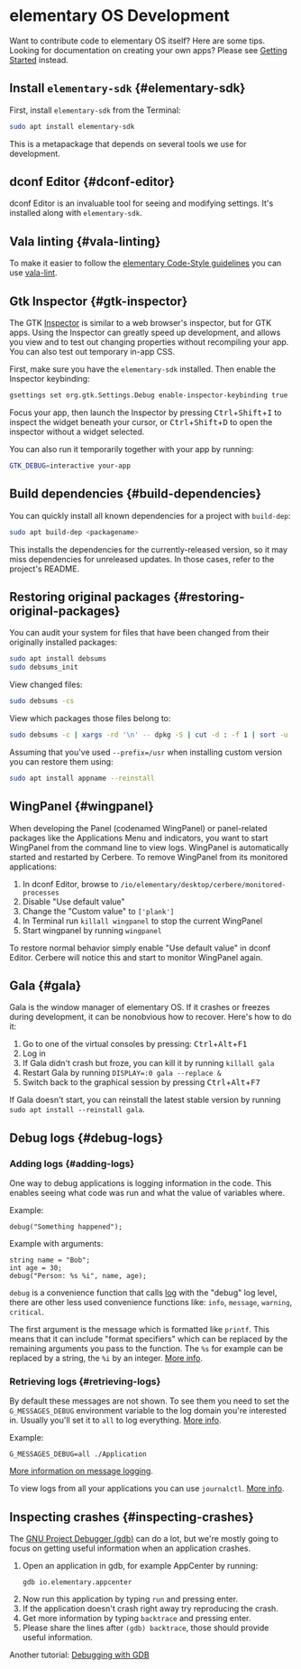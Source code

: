 # elementary OS Development

Want to contribute code to elementary OS itself? Here are some tips.
Looking for documentation on creating your own apps? Please see [Getting Started](/docs/code/getting-started) instead.

## Install `elementary-sdk` {#elementary-sdk}

First, install `elementary-sdk` from the Terminal:

```bash
sudo apt install elementary-sdk
```

This is a metapackage that depends on several tools we use for development.

## dconf Editor {#dconf-editor}

dconf Editor is an invaluable tool for seeing and modifying settings. It's installed along with `elementary-sdk`.

## Vala linting {#vala-linting}

To make it easier to follow the [elementary Code-Style guidelines](https://elementary.io/docs/code/reference#code-style) you can use [vala-lint](https://github.com/elementary/vala-lint).

## Gtk Inspector {#gtk-inspector}

The GTK [Inspector](https://wiki.gnome.org/Projects/GTK+/Inspector) is similar to a web browser's inspector, but for GTK apps. Using the Inspector can greatly speed up development, and allows you view and to test out changing properties without recompiling your app. You can also test out temporary in-app CSS.

First, make sure you have the `elementary-sdk` installed. Then enable the Inspector keybinding:

```bash
gsettings set org.gtk.Settings.Debug enable-inspector-keybinding true
```

Focus your app, then launch the Inspector by pressing <kbd>Ctrl</kbd>+<kbd>Shift</kbd>+<kbd>I</kbd> to inspect the widget beneath your cursor, or <kbd>Ctrl</kbd>+<kbd>Shift</kbd>+<kbd>D</kbd> to open the inspector without a widget selected.

You can also run it temporarily together with your app by running:

```bash
GTK_DEBUG=interactive your-app
```

## Build dependencies {#build-dependencies}

You can quickly install all known dependencies for a project with `build-dep`:

```bash
sudo apt build-dep <packagename>
```

This installs the dependencies for the currently-released version, so it may miss dependencies for unreleased updates. In those cases, refer to the project's README.

## Restoring original packages {#restoring-original-packages}

You can audit your system for files that have been changed from their originally installed packages:

```bash
sudo apt install debsums
sudo debsums_init
```

View changed files:

```bash
sudo debsums -cs
```

View which packages those files belong to:

```bash
sudo debsums -c | xargs -rd '\n' -- dpkg -S | cut -d : -f 1 | sort -u
```

Assuming that you've used `--prefix=/usr` when installing custom version you can restore them using:

```bash
sudo apt install appname --reinstall
```

## WingPanel {#wingpanel}

When developing the Panel (codenamed WingPanel) or panel-related packages like the Applications Menu and indicators, you want to start WingPanel from the command line to view logs. WingPanel is automatically started and restarted by Cerbere. To remove WingPanel from its monitored applications:

1. In dconf Editor, browse to `/io/elementary/desktop/cerbere/monitored-processes`
2. Disable "Use default value"
3. Change the "Custom value" to `['plank']`
4. In Terminal run `killall wingpanel` to stop the current WingPanel
5. Start wingpanel by running `wingpanel`

To restore normal behavior simply enable "Use default value" in dconf Editor. Cerbere will notice this and start to monitor WingPanel again.

## Gala {#gala}

Gala is the window manager of elementary OS. If it crashes or freezes during development, it can be nonobvious how to recover. Here's how to do it:

1. Go to one of the virtual consoles by pressing: <kbd>Ctrl</kbd>+<kbd>Alt</kbd>+<kbd>F1</kbd>
2. Log in
3. If Gala didn't crash but froze, you can kill it by running `killall gala`
4. Restart Gala by running `DISPLAY=:0 gala --replace &`
5. Switch back to the graphical session by pressing <kbd>Ctrl</kbd>+<kbd>Alt</kbd>+<kbd>F7</kbd>

If Gala doesn't start, you can reinstall the latest stable version by running `sudo apt install --reinstall gala`.

## Debug logs {#debug-logs}

### Adding logs {#adding-logs}

One way to debug applications is logging information in the code. This enables seeing what code was run and what the value of variables where.

Example:
```
debug("Something happened");
```

Example with arguments:
```
string name = "Bob";
int age = 30;
debug("Person: %s %i", name, age);
```

`debug` is a convenience function that calls [log](https://valadoc.org/glib-2.0/GLib.log.html) with the "debug" log level, there are other less used convenience functions like: `info`, `message`, `warning`, `critical`.

The first argument is the message which is formatted like `printf`. This means that it can include "format specifiers" which can be replaced by the remaining arguments you pass to the function. The `%s` for example can be replaced by a string, the `%i` by an integer. [More info](http://www.cplusplus.com/reference/cstdio/printf/).

### Retrieving logs {#retrieving-logs}

By default these messages are not shown. To see them you need to set the `G_MESSAGES_DEBUG` environment variable to the log domain you're interested in. Usually you'll set it to `all` to log everything. [More info](https://developer.gnome.org/glib/stable/glib-running.html).

Example:
```
G_MESSAGES_DEBUG=all ./Application
```

[More information on message logging](https://developer.gnome.org/glib/stable/glib-Message-Logging.html#g-log).

To view logs from all your applications you can use `journalctl`. [More info](https://www.digitalocean.com/community/tutorials/how-to-use-journalctl-to-view-and-manipulate-systemd-logs).

## Inspecting crashes {#inspecting-crashes}

The [GNU Project Debugger (gdb)](https://www.gnu.org/software/gdb/) can do a lot, but we're mostly going to focus on getting useful information when an application crashes.
1. Open an application in gdb, for example AppCenter by running:
    ```
    gdb io.elementary.appcenter
    ```
2. Now run this application by typing `run` and pressing enter.
3. If the application doesn't crash right away try reproducing the crash.
4. Get more information by typing `backtrace` and pressing enter.
5. Please share the lines after `(gdb) backtrace`, those should provide useful information.

Another tutorial: [Debugging with GDB](https://betterexplained.com/articles/debugging-with-gdb/)

